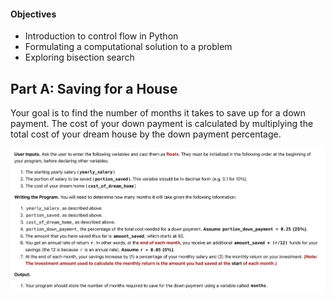 #### Objectives
- Introduction to control flow in Python
- Formulating a computational solution to a problem
- Exploring bisection search

## Part A: Saving for a House
Your goal is to find the number of months it takes to save up for a down payment. The cost of your down payment is calculated by multiplying the total cost of your dream house by the down payment percentage.

![alt](./images/ps1a.png)



